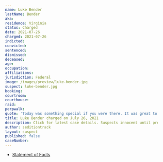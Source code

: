 ```yaml
---
name: Luke Bender
lastName: Bender
aka:
residence: Virginia
status: Charged
date: 2021-07-26
charged: 2021-07-26
indicted:
convicted:
sentenced:
dismissed:
deceased:
age:
occupation:
affiliations:
jurisdiction: Federal
image: /images/preview/luke-bender.jpg
suspect: luke-bender.jpg
booking:
courtroom:
courthouse:
raid:
perpwalk:
quote: 'Today was something special if you were there. It was great to be apart of it.'
title: Luke Bender charged on July 26, 2021
description: Click for latest case details. Suspects innocent until proven guilty.
author: seditiontrack
layout: suspect
published: false
caseNumber:
---
```


- [Statement of Facts](https://extremism.gwu.edu/sites/g/files/zaxdzs2191/f/Luke%20Wessley%20Bender%20Statement%20of%20Facts.pdf)
